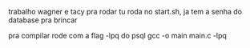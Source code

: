 trabalho wagner e tacy
pra rodar tu roda no start.sh, ja tem a senha do database pra brincar

pra compilar rode com a flag -lpq do psql 
gcc -o main main.c -lpq
